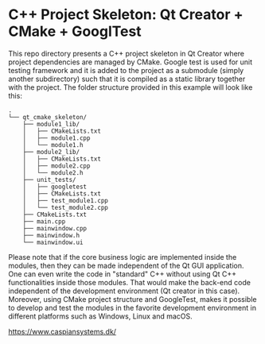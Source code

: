 # C++ Project Skeleton: Qt Creator + CMake + GooglTest
This repo directory presents a C++ project skeleton in Qt Creator where project dependencies are managed by CMake. Google test is used for unit testing framework and it is added to the project as a submodule (simply another subdirectory) such that it is compiled as a static library together with the project. The folder structure provided in this example will look like this:
```
.
└── qt_cmake_skeleton/
    ├── module1_lib/
    │   ├── CMakeLists.txt
    │   ├── module1.cpp
    │   └── module1.h
    ├── module2_lib/
    │   ├── CMakeLists.txt
    │   ├── module2.cpp
    │   └── module2.h
    ├── unit_tests/
    │   ├── googletest
    │   ├── CMakeLists.txt
    │   ├── test_module1.cpp
    │   └── test_module2.cpp
    ├── CMakeLists.txt
    ├── main.cpp
    ├── mainwindow.cpp
    ├── mainwindow.h
    └── mainwindow.ui
```
Please note that if the core business logic are implemented inside the modules, then they can be made independent of the Qt GUI application. One can even write the code in "standard" C++ without using Qt C++ functionalities inside those modules. That would make the back-end code independent of the development environment (Qt creator in this case). Moreover, using CMake project structure and GoogleTest, makes it possible to  develop and test the modules in the favorite development environment in different platforms such as Windows, Linux and macOS. 

https://www.caspiansystems.dk/